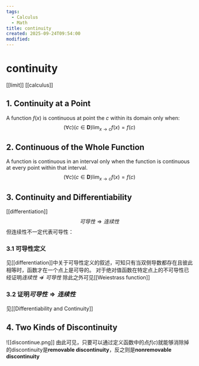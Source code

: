 ```yaml
---
tags:
  - Calculus
  - Math
title: continuity
created: 2025-09-24T09:54:00
modified:
---
```

# continuity
[[limit]]
[[calculus]]
## 1. Continuity at a Point
A function $f(x)$ is continuous at point the $c$ within its domain only when:
$$(\forall c)(c\in\mathbf{D})\lim_{x\to c}f(x)=f(c)$$
## 2. Continuous of the Whole Function
A function is continuous in an interval only when the function is continuous at every point within that interval.
$$(\forall c)(c\in\mathbf{D})\lim_{x\to c}f(x)=f(c)$$
## 3. Continuity and Differentiability
[[differentiation]]
$$可导性\Rightarrow 连续性$$
但连续性不一定代表可导性：
### 3.1 可导性定义
见[[differentiation]]中关于可导性定义的叙述，可知只有当双侧导数都存在且彼此相等时，函数才在一个点上是可导的。
对于绝对值函数在特定点上的不可导性已经证明$连续性\nRightarrow 可导性$
除此之外可见[[Weiestrass function]]

### 3.2 证明$可导性\Rightarrow 连续性$
见[[Differentiability and Continuity]]


## 4. Two Kinds of Discontinuity
![[discontinue.png]]
由此可见，只要可以通过定义函数中的点$f(c)$就能够消除掉的discontinuity是**removable discontinuity**，反之则是**nonremovable discontinuity**
